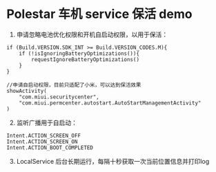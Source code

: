 # Polestar 车机 service 保活 demo

1. 申请忽略电池优化权限和开机自启动权限，以用于保活：


```
if (Build.VERSION.SDK_INT >= Build.VERSION_CODES.M){
    if (!isIgnoringBatteryOptimizations()){
        requestIgnoreBatteryOptimizations()
    }
}

//申请自启动权限，目前只适配了小米，可以达到保活效果
showActivity(
    "com.miui.securitycenter",
    "com.miui.permcenter.autostart.AutoStartManagementActivity"
)
```

2. 监听广播用于自启动：

```
Intent.ACTION_SCREEN_OFF
Intent.ACTION_SCREEN_ON
Intent.ACTION_BOOT_COMPLETED
```

3. LocalService 后台长期运行，每隔十秒获取一次当前位置信息并打印log
